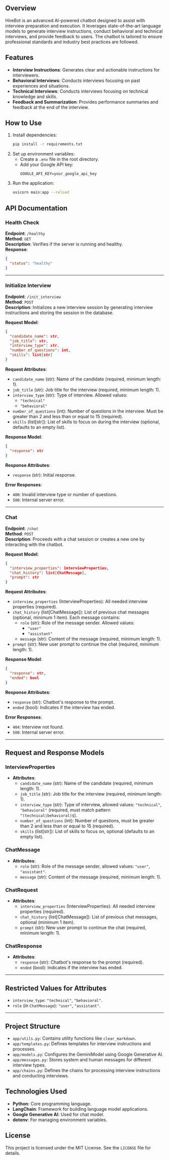## Overview
HireBot is an advanced AI-powered chatbot designed to assist with interview preparation and execution. It leverages state-of-the-art language models to generate interview instructions, conduct behavioral and technical interviews, and provide feedback to users. The chatbot is tailored to ensure professional standards and industry best practices are followed.

## Features
- **Interview Instructions**: Generates clear and actionable instructions for interviewers.
- **Behavioral Interviews**: Conducts interviews focusing on past experiences and situations.
- **Technical Interviews**: Conducts interviews focusing on technical knowledge and skills.
- **Feedback and Summarization**: Provides performance summaries and feedback at the end of the interview.

## How to Use
1. Install dependencies:
   ```bash
   pip install -r requirements.txt
   ```
2. Set up environment variables:
   - Create a `.env` file in the root directory.
   - Add your Google API key:
     ```
     GOOGLE_API_KEY=your_google_api_key
     ```
3. Run the application:
   ```bash
   uvicorn main:app --reload
   ```

## API Documentation

### Health Check
**Endpoint**: `/healthy`  
**Method**: `GET`  
**Description**: Verifies if the server is running and healthy.  
**Response**:
```json
{
  "status": "healthy"
}
```

---

### Initialize Interview
**Endpoint**: `/init_interview`  
**Method**: `POST`  
**Description**: Initializes a new interview session by generating interview instructions and storing the session in the database.  

**Request Model**:
```json
{
  "candidate_name": str,
  "job_title": str,
  "interview_type": str,
  "number_of_questions": int,
  "skills": list[str]
}
```

**Request Attributes**:
- `candidate_name` (str): Name of the candidate (required, minimum length: 1).
- `job_title` (str): Job title for the interview (required, minimum length: 1).
- `interview_type` (str): Type of interview. Allowed values:
  - `"technical"`
  - `"behavioral"`
- `number_of_questions` (int): Number of questions in the interview. Must be greater than 2 and less than or equal to 15 (required).
- `skills` (list[str]): List of skills to focus on during the interview (optional, defaults to an empty list).

**Response Model**:
```json
{
  "response": str
}
```

**Response Attributes**:
- `response` (str): Initial response.

**Error Responses**:
- `400`: Invalid interview type or number of questions.
- `500`: Internal server error.

---

### Chat
**Endpoint**: `/chat`  
**Method**: `POST`  
**Description**: Proceeds with a chat session or creates a new one by interacting with the chatbot.  

**Request Model**:
```json
{
  "interview_properties": InterviewProperties,
  "chat_history": list[ChatMessage],
  "prompt": str
}
```

**Request Attributes**:
- `interview_properties` (InterviewProperties): All needed interview properties (required).
- `chat_history` (list[ChatMessage]): List of previous chat messages (optional, minimum 1 item). Each message contains:
  - `role` (str): Role of the message sender. Allowed values:
    - `"user"`
    - `"assistant"`
  - `message` (str): Content of the message (required, minimum length: 1).
- `prompt` (str): New user prompt to continue the chat (required, minimum length: 1).

**Response Model**:
```json
{
  "response": str,
  "ended": bool
}
```

**Response Attributes**:
- `response` (str): Chatbot's response to the prompt.
- `ended` (bool): Indicates if the interview has ended.

**Error Responses**:
- `404`: Interview not found.
- `500`: Internal server error.

---

## Request and Response Models

### InterviewProperties
- **Attributes**:
  - `candidate_name` (str): Name of the candidate (required, minimum length: 1).
  - `job_title` (str): Job title for the interview (required, minimum length: 1).
  - `interview_type` (str): Type of interview, allowed values: `"technical"`, `"behavioral"` (required, must match pattern `^(technical|behavioral)$`).
  - `number_of_questions` (int): Number of questions, must be greater than 2 and less than or equal to 15 (required).
  - `skills` (list[str]): List of skills to focus on, optional (defaults to an empty list).

### ChatMessage
- **Attributes**:
  - `role` (str): Role of the message sender, allowed values: `"user"`, `"assistant"`.
  - `message` (str): Content of the message (required, minimum length: 1).

### ChatRequest
- **Attributes**:
  - `interview_properties` (InterviewProperties): All needed interview properties (required).
  - `chat_history` (list[ChatMessage]): List of previous chat messages, optional (minimum 1 item).
  - `prompt` (str): New user prompt to continue the chat (required, minimum length: 1).

### ChatResponse
- **Attributes**:
  - `response` (str): Chatbot's response to the prompt (required).
  - `ended` (bool): Indicates if the interview has ended.

---

## Restricted Values for Attributes
- `interview_type`: `"technical"`, `"behavioral"`.
- `role` (in `ChatMessage`): `"user"`, `"assistant"`.

---

## Project Structure
- `app/utils.py`: Contains utility functions like `clear_markdown`.
- `app/templates.py`: Defines templates for interview instructions and processes.
- `app/models.py`: Configures the GeminiModel using Google Generative AI.
- `app/messages.py`: Stores system and human messages for different interview types.
- `app/chains.py`: Defines the chains for processing interview instructions and conducting interviews.

## Technologies Used
- **Python**: Core programming language.
- **LangChain**: Framework for building language model applications.
- **Google Generative AI**: Used for chat model.
- **dotenv**: For managing environment variables.

## License
This project is licensed under the MIT License. See the `LICENSE` file for details.